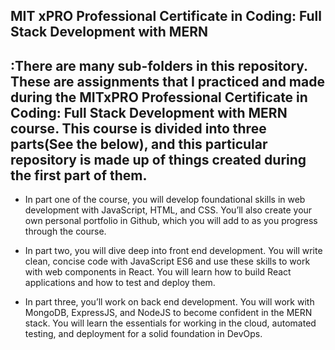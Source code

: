 ## MIT xPRO Professional Certificate in Coding: Full Stack Development with MERN

## :There are many sub-folders in this repository. These are assignments that I practiced and made during the MITxPRO Professional Certificate in Coding: Full Stack Development with MERN course. This course is divided into three parts(See the below), and this particular repository is made up of things created during the first part of them.

* In part one of the course, you will develop foundational skills in web development with JavaScript, HTML, and CSS.  You’ll also create your own personal portfolio in Github, which you will add to as you progress through the course.  

* In part two, you will dive deep into front end development. You will write clean, concise code with JavaScript ES6 and use these skills to work with web components in React.  You will learn how to build React applications and how to test and deploy them.  

* In part three, you’ll work on back end development.  You will work with MongoDB, ExpressJS, and NodeJS to become confident in the MERN stack. You will learn the essentials for working in the cloud, automated testing, and deployment for a solid foundation in DevOps. 

